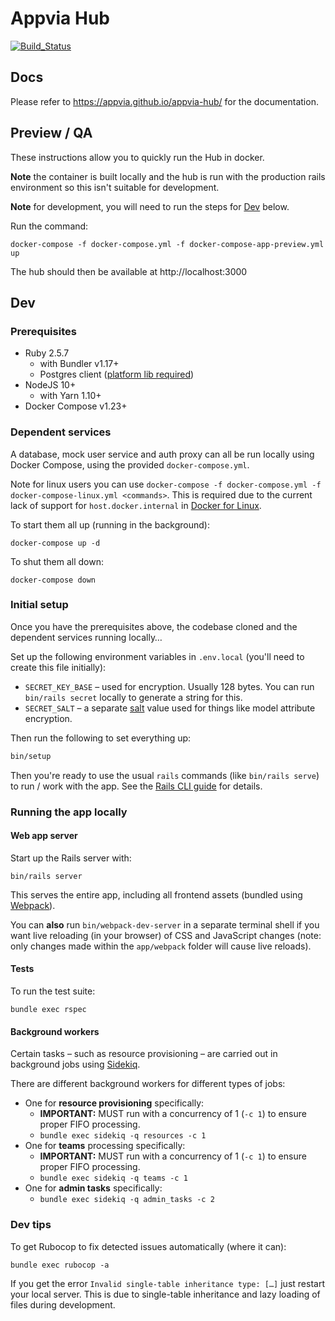 # Appvia Hub

[![Build_Status](https://circleci.com/gh/appvia/appvia-hub.svg?style=svg&circle-token=ea303efa15990d76dc61bbbed4e4b634b578299f)](https://circleci.com/gh/appvia/appvia-hub)

## Docs

Please refer to https://appvia.github.io/appvia-hub/ for the documentation.

## Preview / QA

These instructions allow you to quickly run the Hub in docker.

**Note** the container is built locally and the hub is run with the production rails environment so this isn't suitable for development.

**Note** for development, you will need to run the steps for [Dev](#dev) below.

Run the command:
```shell
docker-compose -f docker-compose.yml -f docker-compose-app-preview.yml up
```

The hub should then be available at http://localhost:3000

## Dev

### Prerequisites

- Ruby 2.5.7
  - with Bundler v1.17+
  - Postgres client ([platform lib required](https://stackoverflow.com/questions/6040583/cant-find-the-libpq-fe-h-header-when-trying-to-install-pg-gem?answertab=votes#tab-top))
- NodeJS 10+
  - with Yarn 1.10+
- Docker Compose v1.23+

### Dependent services

A database, mock user service and auth proxy can all be run locally using Docker Compose, using the provided `docker-compose.yml`.

Note for linux users you can use `docker-compose -f docker-compose.yml -f docker-compose-linux.yml <commands>`. This is required due to the current lack of support for `host.docker.internal` in [Docker for Linux](https://github.com/docker/for-linux/issues/264).

To start them all up (running in the background):

```shell
docker-compose up -d
```

To shut them all down:

```shell
docker-compose down
```

### Initial setup

Once you have the prerequisites above, the codebase cloned and the dependent services running locally…

Set up the following environment variables in `.env.local` (you'll need to create this file initially):
- `SECRET_KEY_BASE` – used for encryption. Usually 128 bytes. You can run `bin/rails secret` locally to generate a string for this.
- `SECRET_SALT` – a separate [salt](https://en.wikipedia.org/wiki/Salt_(cryptography)) value used for things like model attribute encryption.

Then run the following to set everything up:

```bash
bin/setup
```

Then you're ready to use the usual `rails` commands (like `bin/rails serve`) to run / work with the app. See the [Rails CLI guide](http://guides.rubyonrails.org/command_line.html) for details.

### Running the app locally

#### Web app server

Start up the Rails server with:

```shell
bin/rails server
```

This serves the entire app, including all frontend assets (bundled using [Webpack](https://webpack.js.org/)).

You can **also** run `bin/webpack-dev-server` in a separate terminal shell if you want live reloading (in your browser) of CSS and JavaScript changes (note: only changes made within the `app/webpack` folder will cause live reloads).

#### Tests

To run the test suite:

```shell
bundle exec rspec
```

#### Background workers

Certain tasks – such as resource provisioning – are carried out in background jobs using [Sidekiq](https://github.com/mperham/sidekiq).

There are different background workers for different types of jobs:

- One for **resource provisioning** specifically:
  - **IMPORTANT:** MUST run with a concurrency of 1 (`-c 1`) to ensure proper FIFO processing.
  - `bundle exec sidekiq -q resources -c 1`
- One for **teams** processing specifically:
  - **IMPORTANT:** MUST run with a concurrency of 1 (`-c 1`) to ensure proper FIFO processing.
  - `bundle exec sidekiq -q teams -c 1`
- One for **admin tasks** specifically:
  - `bundle exec sidekiq -q admin_tasks -c 2`

### Dev tips

To get Rubocop to fix detected issues automatically (where it can):

```shell
bundle exec rubocop -a
```

If you get the error `Invalid single-table inheritance type: […]` just restart your local server. This is due to single-table inheritance and lazy loading of files during development.
